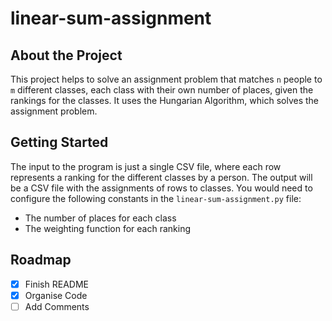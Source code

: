 # linear-sum-assignment


## About the Project

This project helps to solve an assignment problem that matches `n` people to `m` different classes, each class with their own number of places, given the rankings for the classes. It uses the Hungarian Algorithm, which solves the assignment problem.

## Getting Started

The input to the program is just a single CSV file, where each row represents a ranking for the different classes by a person. The output will be a CSV file with the assignments of rows to classes. You would need to configure the following constants in the `linear-sum-assignment.py` file:

- The number of places for each class
- The weighting function for each ranking

## Roadmap

- [x] Finish README
- [x] Organise Code
- [ ] Add Comments